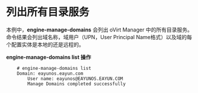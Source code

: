 # 列出所有目录服务

本例中，**engine-manage-domains** 会列出 oVirt Manager 中的所有目录服务。命令结果会列出域名称，域用户（UPN，User Principal Name格式）以及域的每个配置实体是本地的还是远程的。

**engine-manage-domains list 操作**

```
    # engine-manage-domains list
    Domain: eayunos.eayun.com
        User name: eayunos@EAYUNOS.EAYUN.COM
        Manage Domains completed successfully
```
